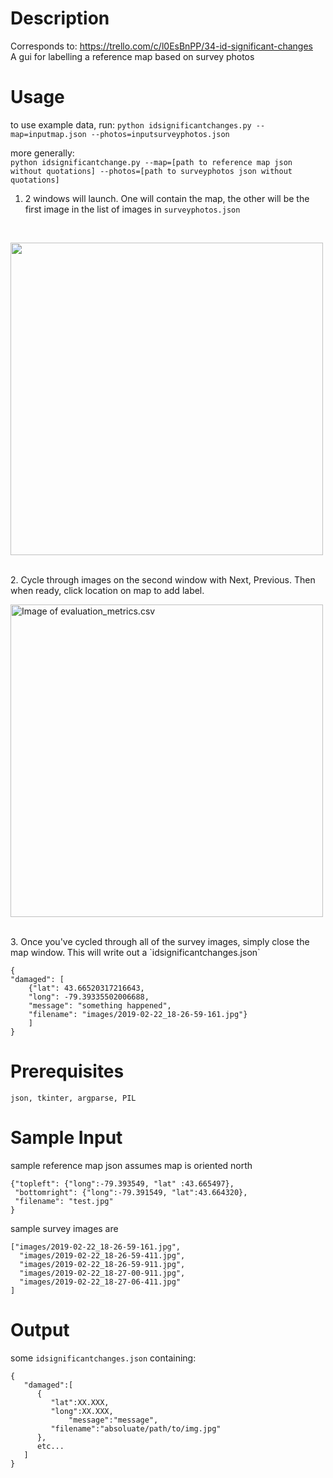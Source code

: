 # Description
Corresponds to:
https://trello.com/c/l0EsBnPP/34-id-significant-changes</br>
A gui for labelling a reference map based on survey photos

# Usage
to use example data, run:
`python idsignificantchanges.py --map=inputmap.json --photos=inputsurveyphotos.json`

more generally:</br>
`python idsignificantchange.py --map=[path to reference map json without quotations] --photos=[path to surveyphotos json without quotations]`
</br>

1. 2 windows will launch. One will contain the map, the other will be the first image in the list of images in `surveyphotos.json`
</br>
<p align="left">
  <img src="https://cdn.discordapp.com/attachments/511941623299571713/549033009215700992/unknown.png" width=500 align= "center">
</p>
</br>
2. Cycle through images on the second window with Next, Previous. Then when ready, click location on map to add label.
<p align="left">
  <img src="https://cdn.discordapp.com/attachments/511941623299571713/549033235871563787/unknown.png" alt="Image of evaluation_metrics.csv" width=500 align = "center">
</p>
</br>
3. Once you've cycled through all of the survey images, simply close the map window. This will write out a `idsignificantchanges.json`
</br>

```
{
"damaged": [
	{"lat": 43.66520317216643,
	"long": -79.39335502006688,
	"message": "something happened",
	"filename": "images/2019-02-22_18-26-59-161.jpg"}
	]
}
```

# Prerequisites

`json, tkinter, argparse, PIL`

# Sample Input

sample reference map json assumes map is oriented north
```
{"topleft": {"long":-79.393549, "lat" :43.665497},
 "bottomright": {"long":-79.391549, "lat":43.664320},
 "filename": "test.jpg"
}
```

sample survey images are
```
["images/2019-02-22_18-26-59-161.jpg",
  "images/2019-02-22_18-26-59-411.jpg",
  "images/2019-02-22_18-26-59-911.jpg",
  "images/2019-02-22_18-27-00-911.jpg",
  "images/2019-02-22_18-27-06-411.jpg"
]
```

# Output
some `idsignificantchanges.json` containing:
```
{
   "damaged":[
      {
         "lat":XX.XXX,
         "long":XX.XXX,
		     "message":"message",
         "filename":"absoluate/path/to/img.jpg"
      },
      etc...
   ]
}
```
